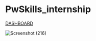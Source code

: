 # PwSkills_internship

[DASHBOARD](https://app.powerbi.com/view?r=eyJrIjoiY2VhYmIxYmUtZjc1OS00YjRiLWI5NzYtMzI0OWJjZjlhMWRjIiwidCI6ImRmODY3OWNkLWE4MGUtNDVkOC05OWFjLWM4M2VkN2ZmOTVhMCJ9)


![Screenshot (216)](https://github.com/nitish4393/PwSkills_internship/assets/120879393/38363e2c-8eaa-40bc-adf7-ebf7e4aff803)
